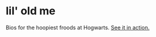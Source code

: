 # lil' old me

Bios for the hoopiest froods at Hogwarts.
[See it in action.](http://curlsandsuch.com/lil-old-me/)
